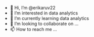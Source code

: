 - 👋 Hi, I’m @erikaruv22
- 👀 I’m interested in data analytics
- 🌱 I’m currently learning data analytics 
- 💞️ I’m looking to collaborate on ...
- 📫 How to reach me ...

<!---
erikaruv22/erikaruv22 is a ✨ special ✨ repository because its `README.md` (this file) appears on your GitHub profile.
You can click the Preview link to take a look at your changes.
--->
